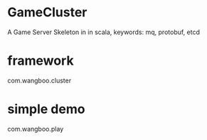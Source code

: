 # GameCluster
A Game Server Skeleton in  in scala, keywords: mq, protobuf, etcd

# framework 
  com.wangboo.cluster
# simple demo 
  com.wangboo.play
